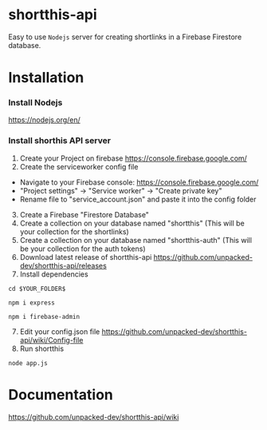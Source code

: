 # shortthis-api
Easy to use `Nodejs` server for creating shortlinks in a Firebase Firestore database.

# Installation
### Install Nodejs
https://nodejs.org/en/

### Install shorthis API server
1. Create your Project on firebase https://console.firebase.google.com/
2. Create the serviceworker config file <br>
- Navigate to your Firebase console: https://console.firebase.google.com/
- "Project settings" -> "Service worker" -> "Create private key" <br>
- Rename file to "service_account.json" and paste it into the config folder
3. Create a Firebase "Firestore Database"
4. Create a collection on your database named "shortthis" (This will be your collection for the shortlinks)
5. Create a collection on your database named "shortthis-auth" (This will be your collection for the auth tokens)
6. Download latest release of shortthis-api https://github.com/unpacked-dev/shortthis-api/releases
7. Install dependencies <br>
```
cd $YOUR_FOLDER$
```
```
npm i express
```
```
npm i firebase-admin
```
7. Edit your config.json file https://github.com/unpacked-dev/shortthis-api/wiki/Config-file
8. Run shortthis <br>
```
node app.js
```

# Documentation
https://github.com/unpacked-dev/shortthis-api/wiki

